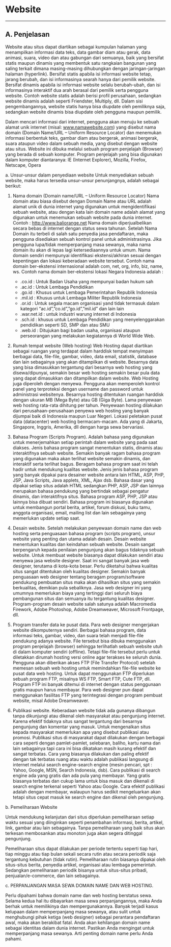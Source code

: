# **Website**
***

## **A. Penjelasan**
Website atau situs dapat diartikan sebagai kumpulan halaman yang menampilkan informasi data teks, data gambar diam atau gerak, data animasi, suara, video dan atau gabungan dari semuanya, baik yang bersifat statis maupun dinamis yang membentuk satu rangkaian bangunan yang saling terkait dimana masing-masing dihubungkan dengan jaringan-jaringan halaman (hyperlink). Bersifat statis apabila isi informasi website tetap, jarang berubah, dan isi informasinya searah hanya dari pemilik website. Bersifat dinamis apabila isi informasi website selalu berubah-ubah, dan isi informasinya interaktif dua arah berasal dari pemilik serta pengguna website. Contoh website statis adalah berisi profil perusahaan, sedangkan website dinamis adalah seperti Friendster, Multiply, dll. Dalam sisi pengembangannya, website statis hanya bisa diupdate oleh pemiliknya saja, sedangkan website dinamis bisa diupdate oleh pengguna maupun pemilik.

Dalam mencari informasi dari internet, pengguna akan menuju ke sebuah alamat unik internet (misal: www.namawebsite.com) yang disebut nama domain (Domain Name/URL – Uniform Resource Locator) dan menemukan informasi berbentuk teks, gambar diam atau bergerak, animasi bergerak, suara ataupun video dalam sebuah media, yang disebut dengan website atau situs. Website ini dibuka melalui sebuah program penjelajah (Browser) yang berada di sebuah komputer. Program penjelajah yang bisa digunakan dalam komputer diantaranya: IE (Internet Explorer), Mozilla, Firefox, Netscape, Opera 

a. Unsur-unsur dalam penyediaan website
Untuk menyediakan sebuah website, maka harus tersedia unsur-unsur penunjangnya, adalah sebagai berikut:

1. Nama domain (Domain name/URL – Uniform Resource Locator)
Nama domain atau biasa disebut dengan Domain Name atau URL adalah alamat unik di dunia internet yang digunakan untuk mengidentifikasi sebuah website, atau dengan kata lain domain name adalah alamat yang digunakan untuk menemukan sebuah website pada dunia internet. Contoh : http://www.baliorange.net
Nama domain diperjualbelikan secara bebas di internet dengan status sewa tahunan. Setelah Nama Domain itu terbeli di salah satu penyedia jasa pendaftaran, maka pengguna disediakan sebuah kontrol panel untuk administrasinya. Jika pengguna lupa/tidak memperpanjang masa sewanya, maka nama domain itu akan di lepas lagi ketersediaannya untuk umum. Nama domain sendiri mempunyai identifikasi ekstensi/akhiran sesuai dengan kepentingan dan lokasi keberadaan website tersebut. Contoh nama domain ber-ekstensi internasional adalah com, net, org, info, biz, name, ws. Contoh nama domain ber-ekstensi lokasi Negara Indonesia adalah :

	* .co.id : Untuk Badan Usaha yang mempunyai badan hukum sah
	* .ac.id : Untuk Lembaga Pendidikan
	* .go.id : Khusus untuk Lembaga Pemerintahan Republik Indonesia
	* .mil.id : Khusus untuk Lembaga Militer Republik Indonesia
	* .or.id : Untuk segala macam organisasi yand tidak termasuk dalam kategori “ac.id”,”co.id”,”go.id”,”mil.id” dan lain lain
	* .war.net.id : untuk industri warung internet di Indonesia
	* .sch.id : khusus untuk Lembaga Pendidikan yang menyelenggarakan pendidikan seperti SD, SMP dan atau SMU
	* .web.id : Ditujukan bagi badan usaha, organisasi ataupun perseorangan yang melakukan kegiatannya di World Wide Web.

2. Rumah tempat website (Web hosting)
Web Hosting dapat diartikan sebagai ruangan yang terdapat dalam harddisk tempat menyimpan berbagai data, file-file, gambar, video, data email, statistik, database dan lain sebagainya yang akan ditampilkan di website. Besarnya data yang bisa dimasukkan tergantung dari besarnya web hosting yang disewa/dipunyai, semakin besar web hosting semakin besar pula data yang dapat dimasukkan dan ditampilkan dalam website.
Web Hosting juga diperoleh dengan menyewa. Pengguna akan memperoleh kontrol panel yang terproteksi dengan username dan password untuk administrasi websitenya. Besarnya hosting ditentukan ruangan harddisk dengan ukuran MB (Mega Byte) atau GB (Giga Byte). Lama penyewaan web hosting rata-rata dihitung per tahun. Penyewaan hosting dilakukan dari perusahaan-perusahaan penyewa web hosting yang banyak dijumpai baik di Indonesia maupun Luar Negeri. Lokasi peletakan pusat data (datacenter) web hosting bermacam-macam. Ada yang di Jakarta, Singapore, Inggris, Amerika, dll dengan harga sewa bervariasi.

3. Bahasa Program (Scripts Program).
Adalah bahasa yang digunakan untuk menerjemahkan setiap perintah dalam website yang pada saat diakses. Jenis bahasa program sangat menentukan statis, dinamis atau interaktifnya sebuah website. Semakin banyak ragam bahasa program yang digunakan maka akan terlihat website semakin dinamis, dan interaktif serta terlihat bagus.
Beragam bahasa program saat ini telah hadir untuk mendukung kualitas website. Jenis jenis bahasa program yang banyak dipakai para desainer website antara lain HTML, ASP, PHP, JSP, Java Scripts, Java applets, XML, Ajax dsb. Bahasa dasar yang dipakai setiap situs adalah HTML sedangkan PHP, ASP, JSP dan lainnya merupakan bahasa pendukung yang bertindak sebagai pengatur dinamis, dan interaktifnya situs.
Bahasa program ASP, PHP, JSP atau lainnya bisa dibuat sendiri. Bahasa program ini biasanya digunakan untuk membangun portal berita, artikel, forum diskusi, buku tamu, anggota organisasi, email, mailing list dan lain sebagainya yang memerlukan update setiap saat.

4. Desain website.
Setelah melakukan penyewaan domain name dan web hosting serta penguasaan bahasa program (scripts program), unsur website yang penting dan utama adalah desain. Desain website menentukan kualitas dan keindahan sebuah website. Desain sangat berpengaruh kepada penilaian pengunjung akan bagus tidaknya sebuah website.
Untuk membuat website biasanya dapat dilakukan sendiri atau menyewa jasa website designer. Saat ini sangat banyak jasa web designer, terutama di kota-kota besar. Perlu diketahui bahwa kualitas situs sangat ditentukan oleh kualitas designer. Semakin banyak penguasaan web designer tentang beragam program/software pendukung pembuatan situs maka akan dihasilkan situs yang semakin berkualitas, demikian pula sebaliknya. Jasa web designer ini yang umumnya memerlukan biaya yang tertinggi dari seluruh biaya pembangunan situs dan semuanya itu tergantung kualitas designer. Program-program desain website salah satunya adalah Macromedia Firework, Adobe Photoshop, Adobe Dreamweaver, Microsoft Frontpage, dll.

5. Program transfer data ke pusat data.
Para web designer mengerjakan website dikomputernya sendiri. Berbagai bahasa program, data informasi teks, gambar, video, dan suara telah menjadi file-file pendukung adanya website. File tersebut bisa dibuka menggunakan program penjelajah (browser) sehingga terlihatlah sebuah website utuh di dalam komputer sendiri (offline). Tetapi file-file tersebut perlu untuk diletakkan dirumah hosting versi online agar terakses ke seluruh dunia. Pengguna akan diberikan akses FTP (File Transfer Protocol) setelah memesan sebuah web hosting untuk memindahkan file-file website ke pusat data web hosting. Untuk dapat menggunakan FTP diperlukan sebuah program FTP, misalnya WS FTP, Smart FTP, Cute FTP, dll. Program FTP ini banyak ditemui di internet dengan status penggunaan gratis maupun harus membayar. Para web designer pun dapat menggunakan fasilitas FTP yang terintegrasi dengan program pembuat website, misal Adobe Dreamweaver.

6. Publikasi website.
Keberadaan website tidak ada gunanya dibangun tanpa dikunjungi atau dikenal oleh masyarakat atau pengunjung internet. Karena efektif tidaknya situs sangat tergantung dari besarnya pengunjung dan komentar yang masuk. Untuk mengenalkan situs kepada masyarakat memerlukan apa yang disebut publikasi atau promosi.
Publikasi situs di masyarakat dapat dilakukan dengan berbagai cara seperti dengan pamlet-pamlet, selebaran, baliho, kartu nama dan lain sebagainya tapi cara ini bisa dikatakan masih kurang efektif dan sangat terbatas. Cara yang biasanya dilakukan dan paling efektif dengan tak terbatas ruang atau waktu adalah publikasi langsung di internet melalui search engine-search engine (mesin pencari, spt : Yahoo, Google, MSN, Search Indonesia, dsb).
Cara publikasi di search engine ada yang gratis dan ada pula yang membayar. Yang gratis biasanya terbatas dan cukup lama untuk bisa masuk dan dikenali di search engine terkenal seperti Yahoo atau Google. Cara efektif publikasi adalah dengan membayar, walaupun harus sedikit mengeluarkan akan tetapi situs cepat masuk ke search engine dan dikenal oleh pengunjung.

b. Pemeliharaan Website

Untuk mendukung kelanjutan dari situs diperlukan pemeliharaan setiap waktu sesuai yang diinginkan seperti penambahan informasi, berita, artikel, link, gambar atau lain sebagainya. Tanpa pemeliharaan yang baik situs akan terkesan membosankan atau monoton juga akan segera ditinggal pengunjung.

Pemeliharaan situs dapat dilakukan per periode tertentu seperti tiap hari, tiap minggu atau tiap bulan sekali secara rutin atau secara periodik saja tergantung kebutuhan (tidak rutin). Pemeliharaan rutin biasanya dipakai oleh situs-situs berita, penyedia artikel, organisasi atau lembaga pemerintah. Sedangkan pemeliharaan periodik bisanya untuk situs-situs pribadi, penjualan/e-commerce, dan lain sebagainya.

c. PERPANJANGAN MASA SEWA DOMAIN NAME DAN WEB HOSTING.

Perlu dipahami bahwa domain name dan web hosting berstatus sewa. Selama kedua hal itu dibayarkan masa sewa perpanjangannya, maka Anda berhak untuk memilikinya dan mempergunakannya. Banyak terjadi kasus kelupaan dalam memperpanjang masa sewanya, atau sulit untuk menghubungi pihak ketiga (web designer) sebagai perantara pendaftaran awal, maka akan berakibat fatal. Anda akan kehilangan domain name sebagai identitas dalam dunia internet. Pastikan Anda mengingat untuk memperpanjang masa sewanya. Arti penting domain name perlu Anda pahami.